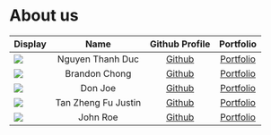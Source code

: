 # About us

Display | Name | Github Profile | Portfolio 
--------|:----:|:--------------:|:---------:
![](https://via.placeholder.com/100.png?text=Photo) | Nguyen Thanh Duc | [Github](https://github.com/thanhduc2000) | [Portfolio](docs/team/ducng.md)
![](https://via.placeholder.com/100.png?text=Photo) | Brandon Chong | [Github](https://github.com/brandoncjh) | [Portfolio](https://linkedin.com/in/brandoncjh)
![](https://via.placeholder.com/100.png?text=Photo) | Don Joe | [Github](https://github.com/) | [Portfolio](docs/team/johndoe.md)
![](https://via.placeholder.com/100.png?text=Photo) | Tan Zheng Fu Justin | [Github](https://github.com/) | [Portfolio](docs/team/johndoe.md)
![](https://via.placeholder.com/100.png?text=Photo) | John Roe | [Github](https://github.com/) | [Portfolio](docs/team/johndoe.md)

